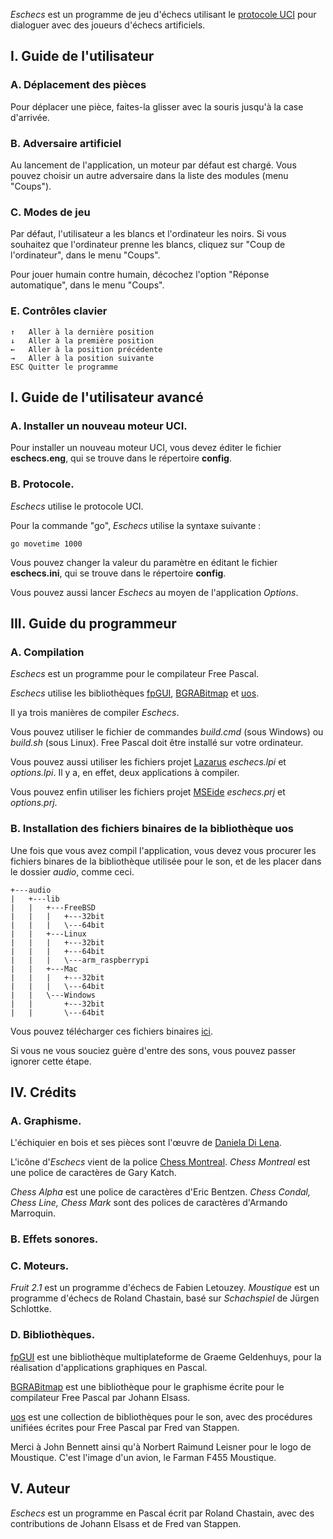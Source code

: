 
*Eschecs* est un programme de jeu d'échecs utilisant le [protocole UCI](http://www.shredderchess.com/chess-info/features/uci-universal-chess-interface.html) pour dialoguer avec des joueurs d'échecs artificiels.

## I. Guide de l'utilisateur

### A. Déplacement des pièces

Pour déplacer une pièce, faites-la glisser avec la souris jusqu'à la case d'arrivée.

### B. Adversaire artificiel

Au lancement de l'application, un moteur par défaut est chargé. Vous pouvez choisir un autre adversaire dans la liste des modules (menu "Coups").

### C. Modes de jeu

Par défaut, l'utilisateur a les blancs et l'ordinateur les noirs. Si vous souhaitez que l'ordinateur prenne les blancs, cliquez sur "Coup de l'ordinateur", dans le menu "Coups".

Pour jouer humain contre humain, décochez l'option "Réponse automatique", dans le menu "Coups".

### E. Contrôles clavier

    ↑   Aller à la dernière position
    ↓   Aller à la première position
    ←   Aller à la position précédente
    →   Aller à la position suivante
    ESC Quitter le programme

## I. Guide de l'utilisateur avancé

### A. Installer un nouveau moteur UCI.

Pour installer un nouveau moteur UCI, vous devez éditer le fichier **eschecs.eng**, qui se trouve dans le répertoire **config**.

### B. Protocole.

*Eschecs* utilise le protocole UCI.

Pour la commande "go", *Eschecs* utilise la syntaxe suivante :

    go movetime 1000

Vous pouvez changer la valeur du paramètre en éditant le fichier **eschecs.ini**, qui se trouve dans le répertoire **config**.

Vous pouvez aussi lancer *Eschecs* au moyen de l'application *Options*.

## III. Guide du programmeur

### A. Compilation

*Eschecs* est un programme pour le compilateur Free Pascal.

*Eschecs* utilise les bibliothèques [fpGUI][1], [BGRABitmap][2] et [uos][3].

Il ya trois manières de compiler *Eschecs*.

Vous pouvez utiliser le fichier de commandes *build.cmd* (sous Windows) ou *build.sh* (sous Linux). Free Pascal doit être installé sur votre ordinateur.

Vous pouvez aussi utiliser les fichiers projet [Lazarus](https://sourceforge.net/projects/lazarus/) *eschecs.lpi* et *options.lpi*. Il y a, en effet, deux applications à compiler.

Vous pouvez enfin utiliser les fichiers projet [MSEide](https://sourceforge.net/projects/mseide-msegui/) *eschecs.prj* et *options.prj*.

### B. Installation des fichiers binaires de la bibliothèque uos

Une fois que vous avez compil l'application, vous devez vous procurer les fichiers binares de la bibliothèque utilisée pour le son, et de les placer dans le dossier *audio*, comme ceci.

```
+---audio
|   +---lib
|   |   +---FreeBSD
|   |   |   +---32bit
|   |   |   \---64bit
|   |   +---Linux
|   |   |   +---32bit
|   |   |   +---64bit
|   |   |   \---arm_raspberrypi
|   |   +---Mac
|   |   |   +---32bit
|   |   |   \---64bit
|   |   \---Windows
|   |       +---32bit
|   |       \---64bit
```

Vous pouvez télécharger ces fichiers binaires [ici](https://github.com/fredvs/uos/releases/).

Si vous ne vous souciez guère d'entre des sons, vous pouvez passer ignorer cette étape.

## IV. Crédits

### A. Graphisme.

L'échiquier en bois et ses pièces sont l'œuvre de [Daniela Di Lena](https://dilena.de/chess-artwork-pieces-and-board-art-assets).

L'icône d'*Eschecs* vient de la police [Chess Montreal](http://alcor.concordia.ca/~gpkatch/montreal_font.html). *Chess Montreal* est une police de caractères de Gary Katch.

*Chess Alpha* est une police de caractères d'Eric Bentzen. *Chess Condal, Chess Line, Chess Mark* sont des polices de caractères d'Armando Marroquin.

### B. Effets sonores.


### C. Moteurs.

*Fruit 2.1* est un programme d'échecs de Fabien Letouzey. *Moustique* est un programme d'échecs de Roland Chastain, basé sur *Schachspiel* de Jürgen Schlottke.

### D. Bibliothèques.

[fpGUI](https://github.com/graemeg/fpGUI) est une bibliothèque multiplateforme de Graeme Geldenhuys, pour la réalisation d'applications graphiques en Pascal.

[BGRABitmap](https://github.com/bgrabitmap/bgrabitmap) est une bibliothèque pour le graphisme écrite pour le compilateur Free Pascal par Johann Elsass.

[uos](https://github.com/fredvs/uos) est une collection de bibliothèques pour le son, avec des procédures unifiées écrites pour Free Pascal par Fred van Stappen.

Merci à John Bennett ainsi qu'à Norbert Raimund Leisner pour le logo de Moustique. C'est l'image d'un avion, le Farman F455 Moustique.

## V. Auteur

*Eschecs* est un programme en Pascal écrit par Roland Chastain, avec des contributions de Johann Elsass et de Fred van Stappen.

[1]: https://github.com/graemeg/fpGUI 
[2]: https://github.com/bgrabitmap/bgrabitmap
[3]: https://github.com/fredvs/uos
[Fritz 1.0]: http://www.top-5000.nl/cp.htm
